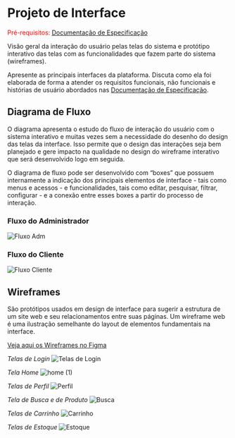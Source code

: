
# Projeto de Interface

<span style="color:red">Pré-requisitos: <a href="2-Especificação do Projeto.md"> Documentação de Especificação</a></span>

Visão geral da interação do usuário pelas telas do sistema e protótipo interativo das telas com as funcionalidades que fazem parte do sistema (wireframes).

 Apresente as principais interfaces da plataforma. Discuta como ela foi elaborada de forma a atender os requisitos funcionais, não funcionais e histórias de usuário abordados nas <a href="2-Especificação do Projeto.md"> Documentação de Especificação</a>.

## Diagrama de Fluxo

O diagrama apresenta o estudo do fluxo de interação do usuário com o sistema interativo e  muitas vezes sem a necessidade do desenho do design das telas da interface. Isso permite que o design das interações seja bem planejado e gere impacto na qualidade no design do wireframe interativo que será desenvolvido logo em seguida.

O diagrama de fluxo pode ser desenvolvido com “boxes” que possuem internamente a indicação dos principais elementos de interface - tais como menus e acessos - e funcionalidades, tais como editar, pesquisar, filtrar, configurar - e a conexão entre esses boxes a partir do processo de interação.

### Fluxo do Administrador
![Fluxo Adm](https://user-images.githubusercontent.com/89920953/227050273-dae5424e-152d-4726-9548-26949dcfc73c.png)

### Fluxo do Cliente
![Fluxo Cliente](https://user-images.githubusercontent.com/89920953/227050332-549b2c02-14bb-4b5d-b0cb-14879d1110ad.png)

## Wireframes

São protótipos usados em design de interface para sugerir a estrutura de um site web e seu relacionamentos entre suas páginas. Um wireframe web é uma ilustração semelhante do layout de elementos fundamentais na interface.

<a href="https://www.figma.com/file/OExu22cUkBSL6in4D06Z1V/Projeto-de-Interface?node-id=0%3A1&t=tJUSqnw1nPywohvV-1">Veja aqui os Wireframes no Figma</a>

*Telas de Login*
![Telas de Login](https://user-images.githubusercontent.com/89920953/227051165-0cf21d28-865a-4c45-9327-7921374c9280.png)

*Tela Home*
![home (1)](https://user-images.githubusercontent.com/89920953/227052149-26323f77-8a9d-4be4-a0b5-bd04bffa52b1.png)

*Telas de Perfil*
![Perfil](https://user-images.githubusercontent.com/89920953/227054269-d3c09832-7a03-449a-a6d0-0907473580bb.png)

*Tela de Busca e de Produto*
![Busca](https://user-images.githubusercontent.com/89920953/227054120-b10bbf39-8ff2-448d-971c-ef2d777d1ac0.png)

*Telas de Carrinho*
![Carrinho](https://user-images.githubusercontent.com/89920953/227053670-52139b7f-c9e2-4dce-9749-aa2ef0b6cf82.png)

*Telas de Estoque*
![Estoque](https://user-images.githubusercontent.com/89920953/227053886-97f25ae4-e2a3-41f6-9861-1712f652e917.png)




